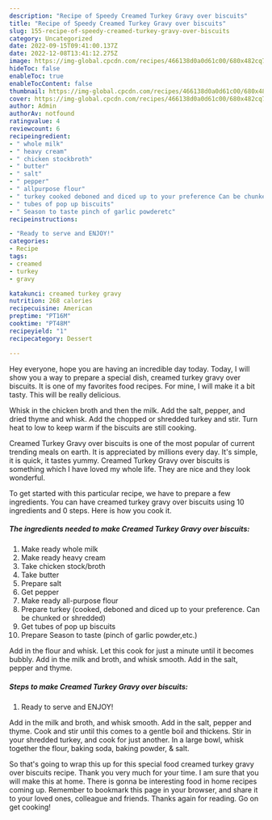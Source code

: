 ```yaml
---
description: "Recipe of Speedy Creamed Turkey Gravy over biscuits"
title: "Recipe of Speedy Creamed Turkey Gravy over biscuits"
slug: 155-recipe-of-speedy-creamed-turkey-gravy-over-biscuits
category: Uncategorized
date: 2022-09-15T09:41:00.137Z
date: 2022-12-08T13:41:12.275Z
image: https://img-global.cpcdn.com/recipes/466138d0a0d61c00/680x482cq70/creamed-turkey-gravy-over-biscuits-recipe-main-photo.jpg
hideToc: false
enableToc: true
enableTocContent: false
thumbnail: https://img-global.cpcdn.com/recipes/466138d0a0d61c00/680x482cq70/creamed-turkey-gravy-over-biscuits-recipe-main-photo.jpg
cover: https://img-global.cpcdn.com/recipes/466138d0a0d61c00/680x482cq70/creamed-turkey-gravy-over-biscuits-recipe-main-photo.jpg
author: Admin
authorAv: notfound
ratingvalue: 4
reviewcount: 6
recipeingredient:
- " whole milk"
- " heavy cream"
- " chicken stockbroth"
- " butter"
- " salt"
- " pepper"
- " allpurpose flour"
- " turkey cooked deboned and diced up to your preference Can be chunked or shredded"
- " tubes of pop up biscuits"
- " Season to taste pinch of garlic powderetc"
recipeinstructions:

- "Ready to serve and ENJOY!"
categories:
- Recipe
tags:
- creamed
- turkey
- gravy

katakunci: creamed turkey gravy 
nutrition: 268 calories
recipecuisine: American
preptime: "PT16M"
cooktime: "PT48M"
recipeyield: "1"
recipecategory: Dessert

---
```



Hey everyone, hope you are having an incredible day today. Today, I will show you a way to prepare a special dish, creamed turkey gravy over biscuits. It is one of my favorites food recipes. For mine, I will make it a bit tasty. This will be really delicious.

Whisk in the chicken broth and then the milk. Add the salt, pepper, and dried thyme and whisk. Add the chopped or shredded turkey and stir. Turn heat to low to keep warm if the biscuits are still cooking.

Creamed Turkey Gravy over biscuits is one of the most popular of current trending meals on earth. It is appreciated by millions every day. It's simple, it is quick, it tastes yummy. Creamed Turkey Gravy over biscuits is something which I have loved my whole life. They are nice and they look wonderful.


To get started with this particular recipe, we have to prepare a few ingredients. You can have creamed turkey gravy over biscuits using 10 ingredients and 0 steps. Here is how you cook it.

<!--inarticleads1-->

##### The ingredients needed to make Creamed Turkey Gravy over biscuits:

1. Make ready  whole milk
1. Make ready  heavy cream
1. Take  chicken stock/broth
1. Take  butter
1. Prepare  salt
1. Get  pepper
1. Make ready  all-purpose flour
1. Prepare  turkey (cooked, deboned and diced up to your preference. Can be chunked or shredded)
1. Get  tubes of pop up biscuits
1. Prepare  Season to taste (pinch of garlic powder,etc.)


Add in the flour and whisk. Let this cook for just a minute until it becomes bubbly. Add in the milk and broth, and whisk smooth. Add in the salt, pepper and thyme. 

<!--inarticleads2-->

##### Steps to make Creamed Turkey Gravy over biscuits:


1. Ready to serve and ENJOY!

Add in the milk and broth, and whisk smooth. Add in the salt, pepper and thyme. Cook and stir until this comes to a gentle boil and thickens. Stir in your shredded turkey, and cook for just another. In a large bowl, whisk together the flour, baking soda, baking powder, &amp; salt. 

So that's going to wrap this up for this special food creamed turkey gravy over biscuits recipe. Thank you very much for your time. I am sure that you will make this at home. There is gonna be interesting food in home recipes coming up. Remember to bookmark this page in your browser, and share it to your loved ones, colleague and friends. Thanks again for reading. Go on get cooking!
